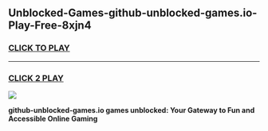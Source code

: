 
## Unblocked-Games-github-unblocked-games.io-Play-Free-8xjn4
<h3>
<a href="https://premium76.site?title=github-unblocked-games.io&ref=19M">CLICK TO PLAY</a></h3>
<hr>

<h3>
<a href="https://premium76.site?title=github-unblocked-games.io&ref=19M">CLICK 2 PLAY</a>
  
</h3>

<a href="https://premium76.site?title=github-unblocked-games.io&ref=19M"><img src="https://clearcache.store/games.png"></a>


**github-unblocked-games.io games unblocked: Your Gateway to Fun and Accessible Online Gaming**
